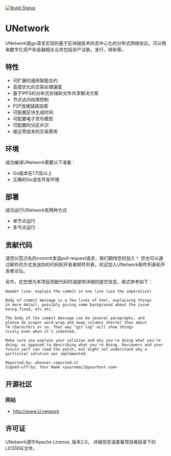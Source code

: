[![Build Status](https://travis-ci.org/UNetworkProject/UNetwork.svg?branch=master)](https://travis-ci.org/UNetworkProject/UNetwork)

# UNetwork 

UNetwork是go语言实现的基于区块链技术的去中心化的分布式网络协议。可以用来数字化资产和金融相关业务包括资产注册，发行，转账等。

## 特性

* 可扩展的通用智能合约
* 高度优化的交易处理速度
* 基于IPFS的分布式存储和文件共享解决方案
* 节点访问权限控制
* P2P连接链路加密
* 可配置区块生成时间
* 可配置电子货币模型
* 可配置的分区共识
* 接近零成本的交易费用

## 环境
成功编译UNetwork需要以下准备：

* Go版本在1.11及以上
* 正确的Go语言开发环境

## 部署
成功运行UNetwork有两种方式

* 单节点运行
* 多节点运行


## 贡献代码

请您以签过名的commit发送pull request请求，我们期待您的加入！
您也可以通过邮件的方式发送你的代码到开发者邮件列表，欢迎加入UNetwork邮件列表和开发者论坛。

另外，在您想为本项目贡献代码时请提供详细的提交信息，格式参考如下：

	Header line: explain the commit in one line (use the imperative)

	Body of commit message is a few lines of text, explaining things
	in more detail, possibly giving some background about the issue
	being fixed, etc etc.

	The body of the commit message can be several paragraphs, and
	please do proper word-wrap and keep columns shorter than about
	74 characters or so. That way "git log" will show things
	nicely even when it's indented.

	Make sure you explain your solution and why you're doing what you're
	doing, as opposed to describing what you're doing. Reviewers and your
	future self can read the patch, but might not understand why a
	particular solution was implemented.

	Reported-by: whoever-reported-it
	Signed-off-by: Your Name <youremail@yourhost.com>

## 开源社区
### 网站

- http://www.U.network


## 许可证

UNetwork遵守Apache License, 版本2.0。 详细信息请查看项目根目录下的LICENSE文件。


